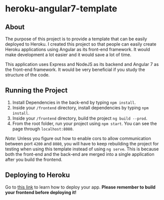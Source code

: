 # heroku-angular7-template

## About

The purpose of this project is to provide a template that can be easily deployed to Heroku.
I created this project so that people can easily create Heroku applications using Angular
as its front-end framework. It would make development a lot easier and it would save a lot
of time.


This application uses Express and NodeJS as its backend and Angular 7 as the front-end
framework. It would be very beneficial if you study the structure of the code.

## Running the Project

1. Install Dependencies in the back-end by typing `npm install`.
2. Inside your `/frontend` directory, install dependencies by typing `npm install`.
3. Inside your `/frontend` directory, build the project `ng build --prod`.
4. From the root folder, run your project using `npm start`. You can see the page through
`localhost:8080`.

*Note*: Unless you figure out how to enable cors to allow communication between port `4200` and 
`8080`, you will have to keep rebuilding the project for testing when using this template instead
of using `ng serve`. This is because both the front-end and the back-end are merged into a single
application after you build the frontend.

## Deploying to Heroku

Go to [this link](https://devcenter.heroku.com/articles/getting-started-with-nodejs#deploy-the-app) to
learn how to deploy your app. **Please remember to build your frontend before deploying it!**
